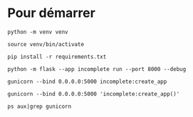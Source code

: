 # Pour démarrer

`python -m venv venv`

`source venv/bin/activate`

`pip install -r requirements.txt`

`python -m flask --app incomplete run --port 8000 --debug`

`gunicorn --bind 0.0.0.0:5000 incomplete:create_app`

`gunicorn --bind 0.0.0.0:5000 'incomplete:create_app()'`

`ps aux|grep gunicorn`
